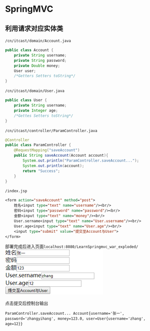 # SpringMVC



## 利用请求对应实体类

`/cn/itcast/domain/Account.java`

```java
public class Account {
    private String username;
    private String password;
    private Double money;
    User user;
    /*Getters Setters toString*/
}
```

`/cn/itcast/domain/User.java`

```java
public class User {
    private String username;
    private Integer age;
    /*Gettes Setters toString*/
}
```

`/cn/itcast/controller/ParamController.java`

```java
@Controller
public class ParamController {
    @RequestMapping("saveAccount")
    public String saveAccount(Account account){
        System.out.println("ParamController.saveAccount...");
        System.out.println(account);
        return "Success";
    }
}
```

`/index.jsp`

```jsp
<form action="saveAccount" method="post">
    姓名<input type="text" name="username"/><br/>
    密码<input type="password" name="password"/><br/>
    金额<input type="text" name="money"/><br/>
    User.sername<input type="text" name="User.username"/><br/>
    User.age<input type="text" name="User.age"/><br/>
    <input type="submit" value="提交至Account与User">
</form>
```

部署完成后进入页面`localhost:8080/LearnSpringmvc_war_exploded/`![image-20191203225933556](image-20191203225933556.png)

点击提交后控制台输出

`ParamController.saveAccount...
Account{username='张一', password='zhangyihang', money=123.0, user=User{username='zhang', age=12}}`